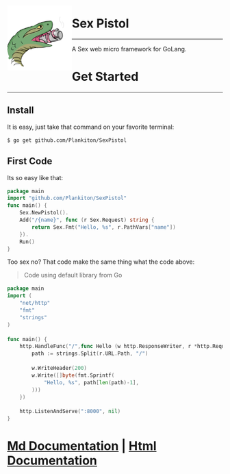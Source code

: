 <a href="https://plankiton.github.io/SexPistol"><img src="assets/Icon.png" alt="Sex Pistol Icon" align="left" style="max-height: 700px;max-width: 30%"/></a>


# Sex Pistol

----

A Sex web micro framework for GoLang.

# Get Started

-----

## Install

It is easy, just take that command on your favorite terminal:

```shell
$ go get github.com/Plankiton/SexPistol
```

## First Code

Its so easy like that:

```go
package main
import "github.com/Plankiton/SexPistol"
func main() {
    Sex.NewPistol().
    Add("/{name}", func (r Sex.Request) string {
        return Sex.Fmt("Hello, %s", r.PathVars["name"])
    }).
    Run()
}
```

Too sex no? That code make the same thing what the code above:

>  Code using default library from Go

```go
package main
import (
    "net/http"
    "fmt"
    "strings"
)

func main() {
    http.HandleFunc("/",func Hello (w http.ResponseWriter, r *http.Request) {
        path := strings.Split(r.URL.Path, "/")

        w.WriteHeader(200)
        w.Write([]byte(fmt.Sprintf(
            "Hello, %s", path[len(path)-1],
        )))
    })

    http.ListenAndServe(":8000", nil)
}
```

# [Md Documentation](./docs/readme.md) | [Html Documentation](https://plankiton.github.io/SexPistol)
